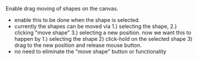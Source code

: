 Enable drag moving of shapes on the canvas.
- enable this to be done when the shape is selected.
- currently the shapes can be moved via 1.) selecting the shape, 2.) clicking "move shape" 3.) selecting a new position. now we want this to happen by 1.) selecting the shape 2) click-hold on the selected shape 3) drag to the new position and release mouse button.
- no need to eliminate the "move shape" button or functionality